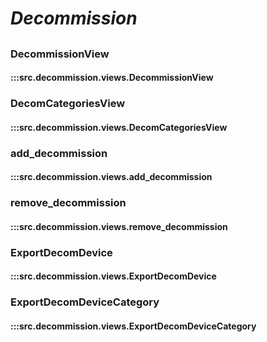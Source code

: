 # ***Decommission***

##

### DecommissionView
#### :::src.decommission.views.DecommissionView

### DecomCategoriesView
#### :::src.decommission.views.DecomCategoriesView

### add_decommission
#### :::src.decommission.views.add_decommission

### remove_decommission
#### :::src.decommission.views.remove_decommission

### ExportDecomDevice
#### :::src.decommission.views.ExportDecomDevice

### ExportDecomDeviceCategory
#### :::src.decommission.views.ExportDecomDeviceCategory
